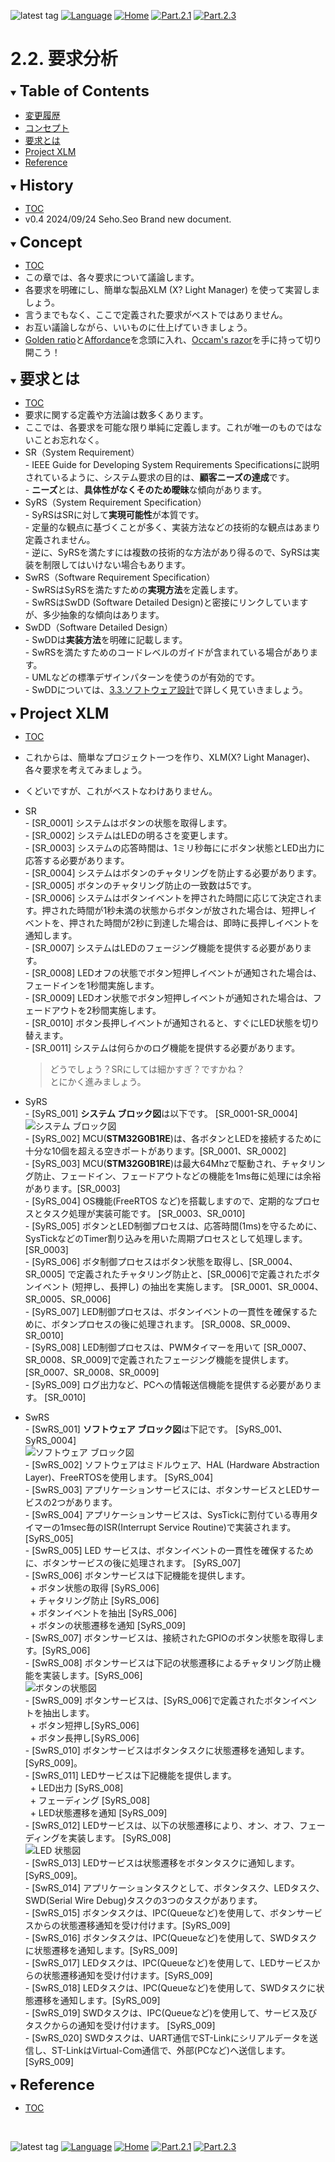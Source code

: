![latest tag](https://img.shields.io/github/v/tag/gtuja/CSC_MS.svg?color=brightgreen)
[![Language](https://img.shields.io/badge/%E8%A8%80%E8%AA%9E-English-brightgreen)](https://github.com/gtuja/CSC_MS/blob/main/Part2/2.RequirementAnalysis_en.md)
[![Home](https://img.shields.io/badge/Home-Readme-brightgreen)](https://github.com/gtuja/CSC_MS/blob/main/README.md)
[![Part.2.1](https://img.shields.io/badge/Prev-Part.2.1-brightgreen)](https://github.com/gtuja/CSC_MS/blob/main/Part2/1.WorFlowOnGithub.md)
[![Part.2.3](https://img.shields.io/badge/Next-Part.2.3-brightgreen)](https://github.com/gtuja/CSC_MS/blob/main/Part2/3.SoftwareDesign.md)

# 2.2. 要求分析

<div id="toc"></div>
<details open>
<summary><font size="5"><b>Table of Contents</b></font></summary>

- [変更履歴](#history)
- [コンセプト](#Concept)
- [要求とは](#what_is_requirements)
- [Project XLM](#project_xlm)
- [Reference](#Reference)

</details>

<div id="history"></div>
<details open>
<summary><font size="5"><b>History</b></font></summary> 

- [TOC](#toc)
- v0.4 2024/09/24 Seho.Seo Brand new document.

</details>

<div id="Concept"></div>
<details open>
<summary><font size="5"><b>Concept</b></font></summary>

- [TOC](#toc)
- この章では、各々要求について議論します。
- 各要求を明確にし、簡単な製品XLM (X? Light Manager) を使って実習しましょう。 
- 言うまでもなく、ここで定義された要求がベストではありません。
- お互い議論しながら、いいものに仕上げていきましょう。
- [Golden ratio](https://en.m.wikipedia.org/wiki/Golden_ratio)と[Affordance](https://en.m.wikipedia.org/wiki/Affordance)を念頭に入れ、[Occam's razor](https://en.m.wikipedia.org/wiki/Occam%27s_razor)を手に持って切り開こう！

</details>

<div id="what_is_requirements"></div>
<details open>
<summary><font size="5"><b>要求とは</b></font></summary>

- [TOC](#toc)
- 要求に関する定義や方法論は数多くあります。
- ここでは、各要求を可能な限り単純に定義します。これが唯一のものではないことお忘れなく。
- SR（System Requirement）<br>
\- IEEE Guide for Developing System Requirements Specificationsに説明されているように、システム要求の目的は、**顧客ニーズの達成**です。<br>
\- **ニーズ**とは、**具体性がなくそのため曖昧**な傾向があります。<br>
- SyRS（System Requirement Specification）<br>
\- SyRSはSRに対して**実現可能性**が本質です。<br>
\- 定量的な観点に基づくことが多く、実装方法などの技術的な観点はあまり定義されません。<br>
\- 逆に、SyRSを満たすには複数の技術的な方法があり得るので、SyRSは実装を制限してはいけない場合もあります。<br>
- SwRS（Software Requirement Specification）<br>
\- SwRSはSyRSを満たすための**実現方法**を定義します。<br>
\- SwRSはSwDD (Software Detailed Design)と密接にリンクしていますが、多少抽象的な傾向はあります。<br>
- SwDD（Software Detailed Design）<br>
\- SwDDは**実装方法**を明確に記載します。<br>
\- SwRSを満たすためのコードレベルのガイドが含まれている場合があります。<br>
\- UMLなどの標準デザインパターンを使うのが有効的です。<br>
\- SwDDについては、[3.3.ソフトウェア設計](https://github.com/gtuja/CSC_MS/blob/main/Part2/3.SoftwareDesign.md)で詳しく見ていきましょう。
</details>

<div id="project_xlm"></div>
<details open>
<summary><font size="5"><b>Project XLM</b></font></summary>

- [TOC](#toc)
- これからは、簡単なプロジェクト一つを作り、XLM(X? Light Manager)、各々要求を考えてみましょう。<br>
- くどいですが、これがベストなわけありません。<br>
- SR<br>
\- [SR_0001] システムはボタンの状態を取得します。<br>
\- [SR_0002] システムはLEDの明るさを変更します。<br>
\- [SR_0003] システムの応答時間は、1ミリ秒毎ににボタン状態とLED出力に応答する必要があります。<br>
\- [SR_0004] システムはボタンのチャタリングを防止する必要があります。<br>
\- [SR_0005] ボタンのチャタリング防止の一致数は5です。<br>
\- [SR_0006] システムはボタンイベントを押された時間に応じて決定されます。押された時間が1秒未満の状態からボタンが放された場合は、短押しイベントを、押された時間が2秒に到達した場合は、即時に長押しイベントを通知します。<br>
\- [SR_0007] システムはLEDのフェージング機能を提供する必要があります。<br>
\- [SR_0008] LEDオフの状態でボタン短押しイベントが通知された場合は、フェードインを1秒間実施します。<br>
\- [SR_0009] LEDオン状態でボタン短押しイベントが通知された場合は、フェードアウトを2秒間実施します。<br>
\- [SR_0010] ボタン長押しイベントが通知されると、すぐにLED状態を切り替えます。<br>
\- [SR_0011] システムは何らかのログ機能を提供する必要があります。<br>
  > どうでしょう？SRにしては細かすぎ？ですかね？<br>
  > とにかく進みましょう。

- SyRS<br>
\- [SyRS_001] **システム ブロック図**は以下です。 [SR_0001-SR_0004]<br>
![システム ブロック図](https://github.com/gtuja/CSC_MS/blob/main/Resources/Part2/Part2_XLM_BlockDiagram.drawio.png)<br>
\- [SyRS_002] MCU(**STM32G0B1RE**)は、各ボタンとLEDを接続するために十分な10個を超える空きポートがあります。[SR_0001、SR_0002]<br> 
\- [SyRS_003] MCU(**STM32G0B1RE**)は最大64Mhzで駆動され、チャタリング防止、フェードイン、フェードアウトなどの機能を1ms毎に処理には余裕があります。[SR_0003]<br>
\- [SyRS_004] OS機能(FreeRTOS など)を搭載しますので、定期的なプロセスとタスク処理が実装可能です。 [SR_0003、SR_0010]<br>
\- [SyRS_005] ボタンとLED制御プロセスは、応答時間(1ms)を守るために、SysTickなどのTimer割り込みを用いた周期プロセスとして処理します。 [SR_0003]<br>
\- [SyRS_006] ボタ制御プロセスはボタン状態を取得し、[SR_0004、SR_0005] で定義されたチャタリング防止と、[SR_0006]で定義されたボタンイベント (短押し、長押し) の抽出を実施します。 [SR_0001、SR_0004、SR_0005、SR_0006]<br>
\- [SyRS_007] LED制御プロセスは、ボタンイベントの一貫性を確保するために、ボタンプロセスの後に処理されます。 [SR_0008、SR_0009、SR_0010]<br>
\- [SyRS_008] LED制御プロセスは、PWMタイマーを用いて [SR_0007、SR_0008、SR_0009]で定義されたフェージング機能を提供します。 [SR_0007、SR_0008、SR_0009]<br>
\- [SyRS_009] ログ出力など、PCへの情報送信機能を提供する必要があります。 [SR_0010]<br>
- SwRS<br>
\- [SwRS_001] **ソフトウェア ブロック図**は下記です。 [SyRS_001、SyRS_0004]<br>
![ソフトウェア ブロック図](https://github.com/gtuja/CSC_MS/blob/main/Resources/Part2/Part2_XLM_BlockDiagram_Software.drawio.png)<br>
\- [SwRS_002] ソフトウェアはミドルウェア、HAL (Hardware Abstraction Layer)、FreeRTOSを使用します。 [SyRS_004]<br>
\- [SwRS_003] アプリケーションサービスには、ボタンサービスとLEDサービスの2つがあります。<br>
\- [SwRS_004] アプリケーションサービスは、SysTickに割付ている専用タイマーの1msec毎のISR(Interrupt Service Routine)で実装されます。 [SyRS_005]<br>
\- [SwRS_005] LED サービスは、ボタンイベントの一貫性を確保するために、ボタンサービスの後に処理されます。 [SyRS_007]<br>
\- [SwRS_006] ボタンサービスは下記機能を提供します。<br>
&nbsp;&nbsp;\+ ボタン状態の取得 [SyRS_006]<br>
&nbsp;&nbsp;\+ チャタリング防止 [SyRS_006]<br>
&nbsp;&nbsp;\+ ボタンイベントを抽出 [SyRS_006]<br>
&nbsp;&nbsp;\+ ボタンの状態遷移を通知 [SyRS_009]<br>
\- [SwRS_007] ボタンサービスは、接続されたGPIOのボタン状態を取得します。[SyRS_006]<br>
\- [SwRS_008] ボタンサービスは下記の状態遷移によるチャタリング防止機能を実装します。[SyRS_006]<br>
![ボタンの状態図](https://github.com/gtuja/CSC_MS/blob/main/Resources/Part2/Part2_XLM_StateDiagram_Button.drawio.png)<br>
\- [SwRS_009] ボタンサービスは、[SyRS_006]で定義されたボタンイベントを抽出します。<br>
&nbsp;&nbsp;\+ ボタン短押し[SyRS_006]<br>
&nbsp;&nbsp;\+ ボタン長押し[SyRS_006]<br>
\- [SwRS_010] ボタンサービスはボタンタスクに状態遷移を通知します。 [SyRS_009]。<br>
\- [SwRS_011] LEDサービスは下記機能を提供します。<br>
&nbsp;&nbsp;\+ LED出力 [SyRS_008]<br>
&nbsp;&nbsp;\+ フェーディング [SyRS_008]<br>
&nbsp;&nbsp;\+ LED状態遷移を通知 [SyRS_009]<br>
\- [SwRS_012] LEDサービスは、以下の状態遷移により、オン、オフ、フェーディングを実装します。 [SyRS_008]<br>
![LED 状態図](https://github.com/gtuja/CSC_MS/blob/main/Resources/Part2/Part2_XLM_StateDiagram_LED.drawio.png)<br>
\- [SwRS_013] LEDサービスは状態遷移をボタンタスクに通知します。 [SyRS_009]。<br>
\- [SwRS_014] アプリケーションタスクとして、ボタンタスク、LEDタスク、SWD(Serial Wire Debug)タスクの3つのタスクがあります。<br>
\- [SwRS_015] ボタンタスクは、IPC(Queueなど)を使用して、ボタンサービスからの状態遷移通知を受け付けます。[SyRS_009]<br>
\- [SwRS_016] ボタンタスクは、IPC(Queueなど)を使用して、SWDタスクに状態遷移を通知します。[SyRS_009]<br>
\- [SwRS_017] LEDタスクは、IPC(Queueなど)を使用して、LEDサービスからの状態遷移通知を受け付けます。[SyRS_009]<br>
\- [SwRS_018] LEDタスクは、IPC(Queueなど)を使用して、SWDタスクに状態遷移を通知します。[SyRS_009]<br>
\- [SwRS_019] SWDタスクは、IPC(Queueなど)を使用して、サービス及びタスクからの通知を受け付けます。 [SyRS_009]<br>
\- [SwRS_020] SWDタスクは、UART通信でST-Linkにシリアルデータを送信し、ST-LinkはVirtual-Com通信で、外部(PCなど)へ送信します。 [SyRS_009]<br>

</details>

<div id="Reference"></div>
<details open>
<summary><font size="5"><b>Reference</b></font></summary>

- [TOC](#toc)

</details>
<br>

![latest tag](https://img.shields.io/github/v/tag/gtuja/CSC_MS.svg?color=brightgreen)
[![Language](https://img.shields.io/badge/%E8%A8%80%E8%AA%9E-English-brightgreen)](https://github.com/gtuja/CSC_MS/blob/main/Part2/2.RequirementAnalysis_en.md)
[![Home](https://img.shields.io/badge/Home-Readme-brightgreen)](https://github.com/gtuja/CSC_MS/blob/main/README.md)
[![Part.2.1](https://img.shields.io/badge/Prev-Part.2.1-brightgreen)](https://github.com/gtuja/CSC_MS/blob/main/Part2/1.WorFlowOnGithub.md)
[![Part.2.3](https://img.shields.io/badge/Next-Part.2.3-brightgreen)](https://github.com/gtuja/CSC_MS/blob/main/Part2/3.SoftwareDesign.md)